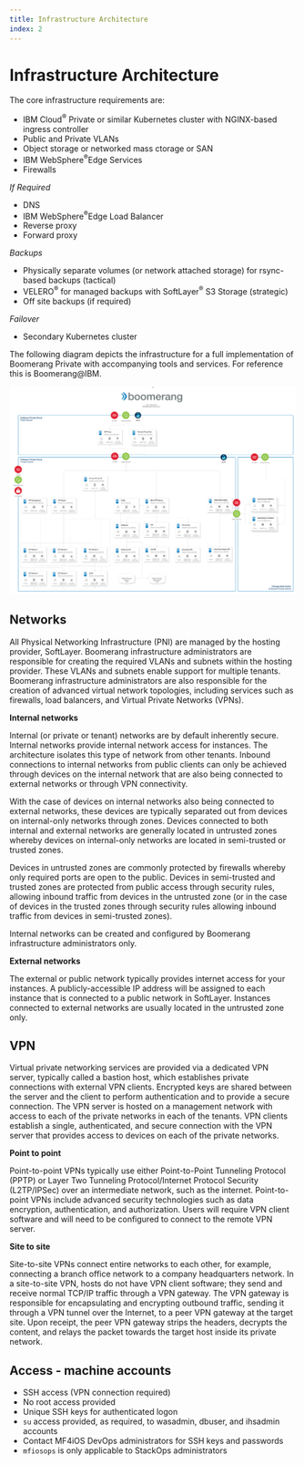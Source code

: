 ```yaml
---
title: Infrastructure Architecture
index: 2
---
```


# Infrastructure Architecture

The core infrastructure requirements are:

- IBM Cloud<sup>®</sup> Private or similar Kubernetes cluster with NGINX-based ingress controller
- Public and Private VLANs
- Object storage or networked mass ctorage or SAN
- IBM WebSphere<sup>®</sup>Edge Services
- Firewalls
 
_If Required_

- DNS
- IBM WebSphere<sup>®</sup>Edge Load Balancer
- Reverse proxy
- Forward proxy

_Backups_

- Physically separate volumes (or network attached storage) for rsync-based backups (tactical)
- VELERO<sup>®</sup> for managed backups with SoftLayer<sup>®</sup> S3 Storage (strategic)
- Off site backups (if required)

_Failover_

- Secondary Kubernetes cluster

The following diagram depicts the infrastructure for a full implementation of Boomerang Private with accompanying tools and services. For reference this is Boomerang@IBM.

![Boomerang Infrastructure Architecture](./assets/img/boomerang-architecture-infrastructure-5.0.png)

## Networks

All Physical Networking Infrastructure (PNI) are managed by the hosting provider, SoftLayer. Boomerang infrastructure administrators are responsible for creating the required VLANs and subnets within the hosting provider. These VLANs and subnets enable support for multiple tenants. Boomerang infrastructure administrators are also responsible for the creation of advanced virtual network topologies, including services such as firewalls, load balancers, and Virtual Private Networks (VPNs).

**Internal networks**

Internal (or private or tenant) networks are by default inherently secure. Internal networks provide internal network access for instances. The architecture isolates this type of network from other tenants. Inbound connections to internal networks from public clients can only be achieved through devices on the internal network that are also being connected to external networks or through VPN connectivity. 

With the case of devices on internal networks also being connected to external networks, these devices are typically separated out from devices on internal-only networks through zones. Devices connected to both internal and external networks are generally located in untrusted zones whereby devices on internal-only networks are located in semi-trusted or trusted zones. 

Devices in untrusted zones are commonly protected by firewalls whereby only required ports are open to the public. Devices in semi-trusted and trusted zones are protected from public access through security rules, allowing inbound traffic from devices in the untrusted zone (or in the case of devices in the trusted zones through security rules allowing inbound traffic from devices in semi-trusted zones).

Internal networks can be created and configured by Boomerang infrastructure administrators only.

**External networks**

The external or public network typically provides internet access for your instances. A publicly-accessible IP address will be assigned to each instance that is connected to a public network in SoftLayer. Instances connected to external networks are usually located in the untrusted zone only.

## VPN

Virtual private networking services are provided via a dedicated VPN server, typically called a bastion host, which establishes private connections with external VPN clients. Encrypted keys are shared between the server and the client to perform authentication and to provide a secure connection. The VPN server is hosted on a management network with access to each of the private networks in each of the tenants. VPN clients establish a single, authenticated, and secure connection with the VPN server that provides access to devices on each of the private networks.

**Point to point**

Point-to-point VPNs typically use either Point-to-Point Tunneling Protocol (PPTP) or Layer Two Tunneling Protocol/Internet Protocol Security (L2TP/IPSec) over an intermediate network, such as the internet. Point-to-point VPNs include advanced security technologies such as data encryption, authentication, and authorization. Users will require VPN client software and will need to be configured to connect to the remote VPN server.

**Site to site**

Site-to-site VPNs connect entire networks to each other, for example, connecting a branch office network to a company headquarters network. In a site-to-site VPN, hosts do not have VPN client software; they send and receive normal TCP/IP traffic through a VPN gateway. The VPN gateway is responsible for encapsulating and encrypting outbound traffic, sending it through a VPN tunnel over the Internet, to a peer VPN gateway at the target site. Upon receipt, the peer VPN gateway strips the headers, decrypts the content, and relays the packet towards the target host inside its private network.

## Access - machine accounts

- SSH access (VPN connection required)
- No root access provided
- Unique SSH keys for authenticated logon
- `su` access provided, as required, to wasadmin, dbuser, and ihsadmin accounts
- Contact MF4iOS DevOps administrators for SSH keys and passwords
- `mfiosops` is only applicable to StackOps administrators
